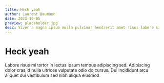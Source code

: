 ```yaml
---
title: Heck yeah
author: Laurent Baumann
date: 2023-10-05
preview: placeholder.jpg
desc: Viverra magna ipsum nulla pulvinar hendrerit amet risus labore sit.
---
```

# Heck yeah

Labore risus mi tortor in lectus ipsum tempus adipiscing sed. Adipiscing dolor cras id nulla ultrices vulputate odio do cursus. Dui incididunt arcu aliquet dui vestibulum sed nibh aliqua eiusmod.
